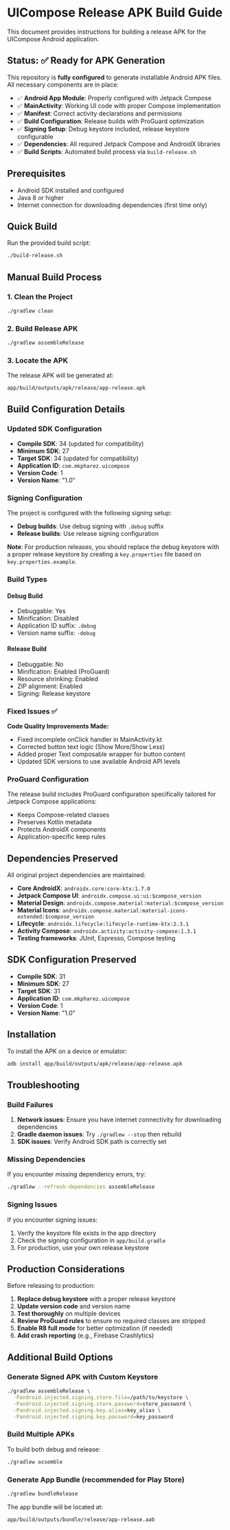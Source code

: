 # UICompose Release APK Build Guide

This document provides instructions for building a release APK for the UICompose Android application.

## Status: ✅ Ready for APK Generation

This repository is **fully configured** to generate installable Android APK files. All necessary components are in place:

- ✅ **Android App Module**: Properly configured with Jetpack Compose
- ✅ **MainActivity**: Working UI code with proper Compose implementation  
- ✅ **Manifest**: Correct activity declarations and permissions
- ✅ **Build Configuration**: Release builds with ProGuard optimization
- ✅ **Signing Setup**: Debug keystore included, release keystore configurable
- ✅ **Dependencies**: All required Jetpack Compose and AndroidX libraries
- ✅ **Build Scripts**: Automated build process via `build-release.sh`

## Prerequisites

- Android SDK installed and configured
- Java 8 or higher  
- Internet connection for downloading dependencies (first time only)

## Quick Build

Run the provided build script:

```bash
./build-release.sh
```

## Manual Build Process

### 1. Clean the Project

```bash
./gradlew clean
```

### 2. Build Release APK

```bash
./gradlew assembleRelease
```

### 3. Locate the APK

The release APK will be generated at:
```
app/build/outputs/apk/release/app-release.apk
```

## Build Configuration Details

### Updated SDK Configuration

- **Compile SDK**: 34 (updated for compatibility)
- **Minimum SDK**: 27
- **Target SDK**: 34 (updated for compatibility)
- **Application ID**: `com.mkpharez.uicompose`
- **Version Code**: 1
- **Version Name**: "1.0"

### Signing Configuration

The project is configured with the following signing setup:

- **Debug builds**: Use debug signing with `.debug` suffix
- **Release builds**: Use release signing configuration

**Note**: For production releases, you should replace the debug keystore with a proper release keystore by creating a `key.properties` file based on `key.properties.example`.

### Build Types

#### Debug Build
- Debuggable: Yes
- Minification: Disabled
- Application ID suffix: `.debug`
- Version name suffix: `-debug`

#### Release Build
- Debuggable: No
- Minification: Enabled (ProGuard)
- Resource shrinking: Enabled
- ZIP alignment: Enabled
- Signing: Release keystore

### Fixed Issues ✅

**Code Quality Improvements Made:**
- Fixed incomplete onClick handler in MainActivity.kt
- Corrected button text logic (Show More/Show Less)
- Added proper Text composable wrapper for button content
- Updated SDK versions to use available Android API levels

### ProGuard Configuration

The release build includes ProGuard configuration specifically tailored for Jetpack Compose applications:

- Keeps Compose-related classes
- Preserves Kotlin metadata
- Protects AndroidX components
- Application-specific keep rules

## Dependencies Preserved

All original project dependencies are maintained:

- **Core AndroidX**: `androidx.core:core-ktx:1.7.0`
- **Jetpack Compose UI**: `androidx.compose.ui:ui:$compose_version`
- **Material Design**: `androidx.compose.material:material:$compose_version`
- **Material Icons**: `androidx.compose.material:material-icons-extended:$compose_version`
- **Lifecycle**: `androidx.lifecycle:lifecycle-runtime-ktx:2.3.1`
- **Activity Compose**: `androidx.activity:activity-compose:1.3.1`
- **Testing frameworks**: JUnit, Espresso, Compose testing

## SDK Configuration Preserved

- **Compile SDK**: 31
- **Minimum SDK**: 27
- **Target SDK**: 31
- **Application ID**: `com.mkpharez.uicompose`
- **Version Code**: 1
- **Version Name**: "1.0"

## Installation

To install the APK on a device or emulator:

```bash
adb install app/build/outputs/apk/release/app-release.apk
```

## Troubleshooting

### Build Failures

1. **Network issues**: Ensure you have internet connectivity for downloading dependencies
2. **Gradle daemon issues**: Try `./gradlew --stop` then rebuild
3. **SDK issues**: Verify Android SDK path is correctly set

### Missing Dependencies

If you encounter missing dependency errors, try:

```bash
./gradlew --refresh-dependencies assembleRelease
```

### Signing Issues

If you encounter signing issues:

1. Verify the keystore file exists in the app directory
2. Check the signing configuration in `app/build.gradle`
3. For production, use your own release keystore

## Production Considerations

Before releasing to production:

1. **Replace debug keystore** with a proper release keystore
2. **Update version code** and version name
3. **Test thoroughly** on multiple devices
4. **Review ProGuard rules** to ensure no required classes are stripped
5. **Enable R8 full mode** for better optimization (if needed)
6. **Add crash reporting** (e.g., Firebase Crashlytics)

## Additional Build Options

### Generate Signed APK with Custom Keystore

```bash
./gradlew assembleRelease \
  -Pandroid.injected.signing.store.file=/path/to/keystore \
  -Pandroid.injected.signing.store.password=store_password \
  -Pandroid.injected.signing.key.alias=key_alias \
  -Pandroid.injected.signing.key.password=key_password
```

### Build Multiple APKs

To build both debug and release:

```bash
./gradlew assemble
```

### Generate App Bundle (recommended for Play Store)

```bash
./gradlew bundleRelease
```

The app bundle will be located at:
```
app/build/outputs/bundle/release/app-release.aab
```